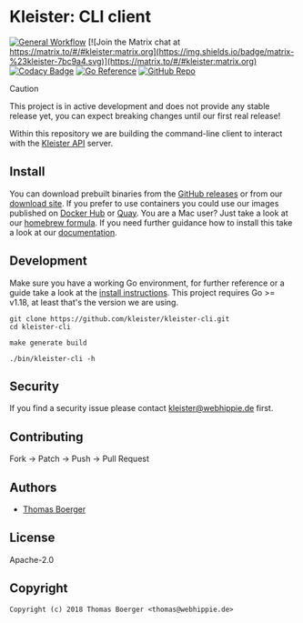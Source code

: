 # Kleister: CLI client

[![General Workflow](https://github.com/kleister/kleister-cli/actions/workflows/general.yml/badge.svg)](https://github.com/kleister/kleister-cli/actions/workflows/general.yml) [![Join the Matrix chat at https://matrix.to/#/#kleister:matrix.org](https://img.shields.io/badge/matrix-%23kleister-7bc9a4.svg)](https://matrix.to/#/#kleister:matrix.org) [![Codacy Badge](https://app.codacy.com/project/badge/Grade/bf217141b736464297b3aa6001162cbd)](https://app.codacy.com/gh/kleister/kleister-cli/dashboard?utm_source=gh&utm_medium=referral&utm_content=&utm_campaign=Badge_grade) [![Go Reference](https://pkg.go.dev/badge/github.com/kleister/kleister-cli.svg)](https://pkg.go.dev/github.com/kleister/kleister-cli) [![GitHub Repo](https://img.shields.io/badge/github-repo-yellowgreen)](https://github.com/kleister/kleister-cli)

> [!CAUTION]
> This project is in active development and does not provide any stable release
> yet, you can expect breaking changes until our first real release!

Within this repository we are building the command-line client to interact with
the [Kleister API][api] server.

## Install

You can download prebuilt binaries from the [GitHub releases][releases] or from
our [download site][downloads]. If you prefer to use containers you could use
our images published on [Docker Hub][dockerhub] or [Quay][quay]. You are a Mac
user? Just take a look at our [homebrew formula][homebrew]. If you need further
guidance how to install this take a look at our [documentation][docs].

## Development

Make sure you have a working Go environment, for further reference or a guide
take a look at the [install instructions][golang]. This project requires
Go >= v1.18, at least that's the version we are using.

```console
git clone https://github.com/kleister/kleister-cli.git
cd kleister-cli

make generate build

./bin/kleister-cli -h
```

## Security

If you find a security issue please contact
[kleister@webhippie.de](mailto:kleister@webhippie.de) first.

## Contributing

Fork -> Patch -> Push -> Pull Request

## Authors

-   [Thomas Boerger](https://github.com/tboerger)

## License

Apache-2.0

## Copyright

```console
Copyright (c) 2018 Thomas Boerger <thomas@webhippie.de>
```

[api]: https://github.com/kleister/kleister-cli
[releases]: https://github.com/kleister/kleister-cli/releases
[downloads]: https://dl.kleister.eu/cli
[homebrew]: https://github.com/kleister/homebrew-kleister
[dockerhub]: https://hub.docker.com/r/kleister/kleister-cli/tags/
[quay]: https://quay.io/repository/kleister/kleister-cli?tab=tags
[docs]: https://kleister.eu/
[golang]: http://golang.org/doc/install.html

